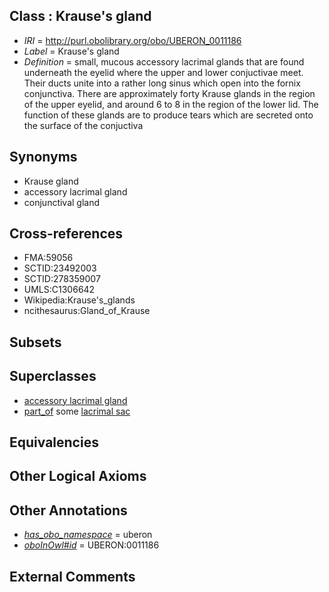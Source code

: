 
## Class : Krause's gland

 * *IRI* = http://purl.obolibrary.org/obo/UBERON_0011186
 * *Label* = Krause's gland
 * *Definition* = small, mucous accessory lacrimal glands that are found underneath the eyelid where the upper and lower conjuctivae meet. Their ducts unite into a rather long sinus which open into the fornix conjunctiva. There are approximately forty Krause glands in the region of the upper eyelid, and around 6 to 8 in the region of the lower lid. The function of these glands are to produce tears which are secreted onto the surface of the conjuctiva

## Synonyms

 * Krause gland
 * accessory lacrimal gland
 * conjunctival gland

## Cross-references

 * FMA:59056
 * SCTID:23492003
 * SCTID:278359007
 * UMLS:C1306642
 * Wikipedia:Krause's_glands
 * ncithesaurus:Gland_of_Krause

## Subsets


## Superclasses

 * [accessory lacrimal gland](../../UBERON/26/UBERON_0013226.md)
 * [part_of](../../BFO/50/BFO_0000050.md) some [lacrimal sac](../../UBERON/51/UBERON_0001351.md)

## Equivalencies


## Other Logical Axioms


## Other Annotations

 * *[has_obo_namespace](../../ce/oboInOwl#hasOBONamespace.md)* = uberon
 * *[oboInOwl#id](../../id/oboInOwl#id.md)* = UBERON:0011186

## External Comments

